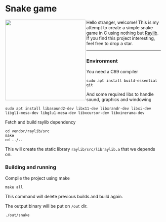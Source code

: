 # Snake game

<img align="left" style="width:260px" src="https://github.com/raysan5/raylib/blob/master/logo/raylib_logo_animation.gif" width="288px">

Hello stranger, welcome!
This is my attempt to create a simple snake game in C using nothing but [Raylib](https://www.raylib.com/).
If you find this project interesting, feel free to drop a star.

---

### Environment

You need a C99 compiler

```
sudo apt install build-essential git
```

And some required libs to handle sound, graphics and windowing

```
sudo apt install libasound2-dev libx11-dev libxrandr-dev libxi-dev libgl1-mesa-dev libglu1-mesa-dev libxcursor-dev libxinerama-dev
```

Fetch and build raylib dependency

```
cd vendor/raylib/src
make
cd ../..
```

This will create the static library `raylib/src/libraylib.a` that we depends on.

### Building and running

Compile the project using make

```
make all
```

This command will delete previous builds and build again.

The output binary will be put on `/out` dir.

```
./out/snake
```
